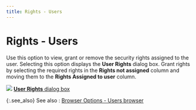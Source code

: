 ```yaml
---
title: Rights - Users
---
```


# Rights - Users


Use this option to view, grant or remove the security rights assigned  to the user. Selecting this option displays the **User 
 Rights** dialog box. Grant rights by selecting the required rights  in the **Rights not assigned** column  and moving them to the **Rights Assigned 
 to user** column.


![]({{site.sc_baseurl}}/img/lens.gif) [**User 
 Rights** dialog box]({{site.sc_baseurl}}/misc/user_rights_dialog_box.html)


{:.see_also}
See also
: [Browser  Options - Users browser]({{site.sc_baseurl}}/options/security/users/set-up-a-user/browser_options_user_browser.html)
